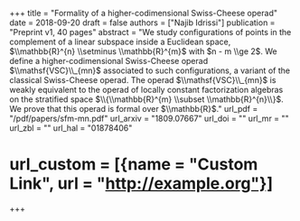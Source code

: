 +++
title = "Formality of a higher-codimensional Swiss-Cheese operad"
date = 2018-09-20
draft = false
authors = ["Najib Idrissi"]
publication = "Preprint v1, 40 pages"
abstract = "We study configurations of points in the complement of a linear subspace inside a Euclidean space, $\\mathbb{R}^{n} \\setminus \\mathbb{R}^{m}$ with $n - m \\ge 2$. We define a higher-codimensional Swiss-Cheese operad $\\mathsf{VSC}\\_{mn}$ associated to such configurations, a variant of the classical Swiss-Cheese operad. The operad $\\mathsf{VSC}\\_{mn}$ is weakly equivalent to the operad of locally constant factorization algebras on the stratified space $\\{\\mathbb{R}^{m} \\subset \\mathbb{R}^{n}\\}$. We prove that this operad is formal over $\\mathbb{R}$."
url_pdf = "/pdf/papers/sfm-mn.pdf"
url_arxiv = "1809.07667"
url_doi = ""
url_mr = ""
url_zbl = ""
url_hal = "01878406"
# url_custom = [{name = "Custom Link", url = "http://example.org"}]
+++
